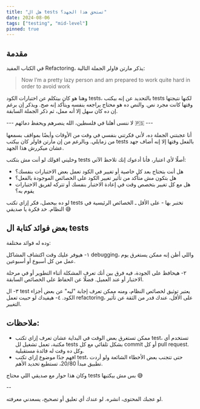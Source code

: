 ```yaml
---
title: "هل ال tests تستحق هذا الجهد؟"
date: 2024-08-06
tags: ["testing", "mid-level"]
pinned: true
---
```


## مقدمة

في الكتاب المفيد Refactoring، يذكر مارتن فاولر الجملة التالية:
> Now I’m a pretty lazy person and am prepared to work quite hard in order to avoid work

وهنا هو كان بيتكلم عن اختبارات الكود tests، بالتحديد عن إنه بيكتب tests لكنها نتيجتها وقتها كانت مجرد نص. 
والنص ده هو محتاج يراجعه بنفسه ويتأكد إنه صح. ويذكر إن برغم إن ده كان سهل إلا أنه ممل، ثم ذكر الجملة السابقة.

--- لا ننسى أهلنا في فلسطين، الله ينصرهم ويحفظ دمائهم 🇵🇸 ---

أنا عجبتني الجملة ده، لأني فكرتني بنفسي في وقت من الأوقات وأيضًا بمواقف بسمعها من زمايلي.
وبالرغم من إن مارتن فاولر كان بيكتب tests بالفعل وقتها إلا إنه أضاف جهد عشان ميكررش هذا الجهد. 

وخليني اقولك لو أنت مش بتكتب tests أصلًا لأي اعتبار، فأنا أدعوك إنك تلاحظ الآتي:
- هل أنت بتحتاج بعد كل خاصية أو تغيير في الكود تعمل بعض الاختبارات بنفسك؟
- هل بتكون مش متأكد من تأثير تغيير الكود على الخصائص الموجودة بالفعل؟
- هل مع كل تغيير بتخصص وقت في إعادة الاختبار بنفسك أو تتركه لفريق الاختبارات يقوم به؟

لو ده بيحصل، فكر إزاي تكتب tests تختبر بها - على الأقل ـ الخصائص الرئيسية في النظام.
خد فكرة يا صديقي 😅

## بعض فوائد كتابة ال tests
وده له فوائد مختلفة:

١- هيوفر عليك وقت اكتشاف المشاكل debugging، واللي أظن إنه ممكن يستغرق يوم عمل من كل أسبوع أو أسبوعين.

٢- هيحافظ على الجودة، فيه فرق بين أنك تعرف المشكلة أثناء التطوير أو في مرحلة الاختبار أو عند العميل. فضلًا عن الحفاظ على الخصائص السابقة.

٣- ال test يعتبر توثيق لخصائص النظام، ومنه ممكن تعرف إجابة "ليه" عن بعض أجزاء الكود.
٤- هيفيدك لو حبيت تعمل refactoring، على الأقل، عندك قدر من الثقة عن تأثير التغيير.

## ملاحظات:
- ممكن تستغرق بعض الوقت في البداية عشان تعرف إزاي تكتب test، تستخدم أي مكتبة، تعمل تشغيل لل tests بشكل تلقائي مع كل commit أو كل pull request. وكل ده وقت له فائدة مستقبلية.
- افهم جدًا موضوع إزاي تكتب test، حتى تتجنب بعض الأخطاء الشائعة ولو أردت تطبيق مبدأ 20/80، تستطيع تحديد الأهم.

وكان هذا حوار مع صديقي اللي محتاج tests بس مش بيكتبها 😅

--

لو عجبك المحتوى، انشره.
لو عندك أي تعليق أو تصحيح، يسعدني معرفته.
